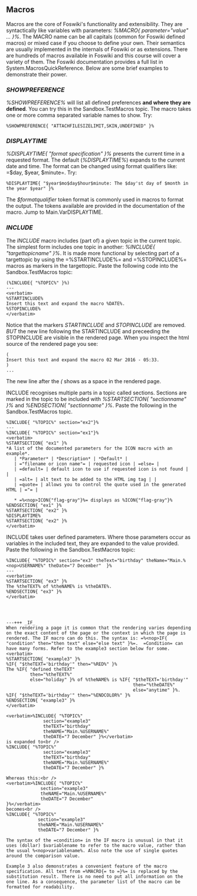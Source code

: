 ## Macros
Macros are the core of Foswiki's functionality and extensibility.
They are syntactically like variables with parameters: _%<nop>MACRO{ parameter="value" ... }%_.
The MACRO name can be all capitals (common for Foswiki defined macros) or mixed case if you choose to define your own.
Their semantics are usually implemented in the internals of Foswiki or as extensions.
There are hundreds of macros available in Foswiki and this course will cover a variety of them.
The Foswiki documentation provides a full list in System.MacrosQuickReference.
Below are some brief examples to demonstrate their power.

### _SHOWPREFERENCE_
_%SHOWPREFERENCE%_ will list all defined preferences __and where they are defined__. You can try this in the Sandbox.TestMacros topic.
The macro takes one or more comma separated variable names to show. Try:
```
%SHOWPREFERENCE{ "ATTACHFILESIZELIMIT,SKIN,UNDEFINED" }%
```

### _DISPLAYTIME_
_%DISPLAYTIME{ "format specification" }%_ presents the current time in a requested format.
The default (_%DISPLAYTIME%_) expands to the current date and time.
The format can be changed using format qualifiers like: =$day, $year, $minute=.
Try:
```
%DISPLAYTIME{ "$year$mo$day$hour$minute: The $day'st day of $month in the year $year" }%
```

The _$formatqualifier_ token format is commonly used in macros to format the output.
The tokens available are provided in the documentation of the macro. Jump to Main.VarDISPLAYTIME.

### _INCLUDE_
The _INCLUDE_ macro includes (part of) a given topic in the current topic.
The simplest form includes one topic in another: _%INCLUDE{ "targettopicname" }%_.
It is made more functional by selecting part of a targettopic by using the =%<nop>STARTINCLUDE%= and =%<nop>STOPINCLUDE%= macros as markers
in the targettopic.
Paste the following code into the Sandbox.TestMacros topic:
```
(%INCLUDE{ "%TOPIC%" }%)
---
<verbatim>
%STARTINCLUDE%
Insert this text and expand the macro %DATE%.
%STOPINCLUDE%
</verbatim> 
```

Notice that the markers _STARTINCLUDE_ and _STOPINCLUDE_ are removed.
*BUT* the new line following the STARTINCLUDE and preceeding the STOPINCLUDE are visible in the rendered page.
When you inspect the html source of the rendered page you see:

```
(
Insert this text and expand the macro 02 Mar 2016 - 05:33.
)
...
```
The new line after the *(* shows as a space in the rendered page.

INCLUDE recognises multiple parts in a topic called sections.
Sections are marked in the topic to be included with _%STARTSECTION{ "sectionname" }%_ and _%ENDSECTION{ "sectionname" }%_.
Paste the following in the Sandbox.TestMacros topic.

```
%INCLUDE{ "%TOPIC%" section="ex2"}%
---
%INCLUDE{ "%TOPIC%" section="ex1"}%
<verbatim>
%STARTSECTION{ "ex1" }%
*A list of the documented parameters for the ICON macro with an example*.
   | *Parameter* | *Description* | *Default* |
   | ="filename or icon name"= | requested icon | =else= |
   | =default= | default icon to use if requested icon is not found | |
   | =alt= | alt text to be added to the HTML img tag | |
   | =quote= | allows you to control the quote used in the generated HTML | ="= |

   * =%<nop>ICON{"flag-gray"}%= displays as %ICON{"flag-gray"}%
%ENDSECTION{ "ex1" }%
%STARTSECTION{ "ex2" }%
%DISPLAYTIME%
%STARTSECTION{ "ex2" }%
</verbatim>
```

INCLUDE takes user defined parameters.
Where those parameters occur as variables in the included text, they are expanded to the value provided.
Paste the following in the Sandbox.TestMacros topic:

```
%INCLUDE{ "%TOPIC%" section="ex3" theText="birthday" theName="Main.%<nop>USERNAME%" theDate="7 December"  }%
---
<verbatim>
%STARTSECTION{ "ex3" }%
The %theTEXT% of %theNAME% is %theDATE%.
%ENDSECTION{ "ex3" }%
</verbatim>




---+++ _IF_
When rendering a page it is common that the rendering varies depending on the exact content of the page or the context in which the page is rendered. The IF macro can do this. The syntax is: =%<nop>IF{ "condition" then="then text" else="else text" }%=.  =Condition= can have many forms. Refer to the example3 section below for some.
<verbatim>
%STARTSECTION{ "example3" }%
%IF{ "$theTEXT='birthday'" then="%RED%" }%
The %IF{ "defined theTEXT"
         then="%theTEXT%"
         else="holiday" }% of %theNAME% is %IF{ "$theTEXT='birthday'" 
                                                then="%theDATE%"
                                                else="anytime" }%.
%IF{ "$theTEXT='birthday'" then="%ENDCOLOR%" }%
%ENDSECTION{ "example3" }%
</verbatim>

<verbatim>%INCLUDE{ "%TOPIC%" 
              section="example3" 
              theTEXT="birthday" 
              theNAME="Main.%USERNAME%" 
              theDATE="7 December" }%</verbatim>
is expanded to<br />
%INCLUDE{ "%TOPIC%" 
              section="example3" 
              theTEXT="birthday" 
              theNAME="Main.%USERNAME%" 
              theDATE="7 December" }%

Whereas this:<br />
<verbatim>%INCLUDE{ "%TOPIC%" 
             section="example3" 
             theNAME="Main.%USERNAME%" 
             theDATE="7 December" 
}%</verbatim>
becomes<br />
%INCLUDE{ "%TOPIC%" 
            section="example3" 
            theNAME="Main.%USERNAME%" 
            theDATE="7 December" }%

The syntax of the =condition= in the IF macro is unusual in that it uses (dollar) $variablename to refer to the macro value, rather than the usual %<nop>variablename%. Also note the use of single quotes around the comparison value.

Example 3 also demonstrates a convenient feature of the macro specification. All text from =%MACRO{= to =}%= is replaced by the substitution result. There is no need to put all information on the one line. As a consequence, the parameter list of the macro can be formatted for readability.